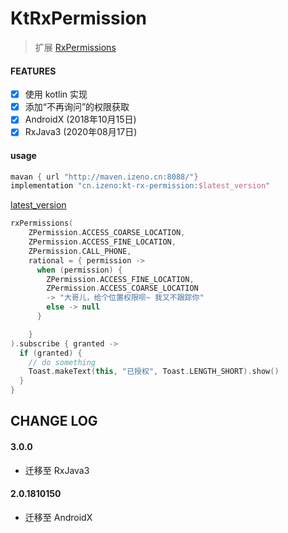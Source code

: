 # KtRxPermission
> 扩展 [RxPermissions](https://github.com/tbruyelle/RxPermissions)

#### FEATURES
- [x] 使用 kotlin 实现
- [x] 添加“不再询问”的权限获取
- [x] AndroidX (2018年10月15日)
- [x] RxJava3 (2020年08月17日)

#### usage

```groovy
mavan { url "http://maven.izeno.cn:8088/"}
implementation "cn.izeno:kt-rx-permission:$latest_version"
```
[latest_version](https://github.com/zenochan/KtRxPermission/releases)

```kotlin
rxPermissions(
    ZPermission.ACCESS_COARSE_LOCATION,
    ZPermission.ACCESS_FINE_LOCATION,
    ZPermission.CALL_PHONE,
    rational = { permission ->
      when (permission) {
        ZPermission.ACCESS_FINE_LOCATION,
        ZPermission.ACCESS_COARSE_LOCATION
        -> "大哥儿，给个位置权限呗~ 我又不跟踪你"
        else -> null
      }

    }
).subscribe { granted ->
  if (granted) {
    // do something
    Toast.makeText(this, "已授权", Toast.LENGTH_SHORT).show()
  }
}
```


## CHANGE LOG

#### 3.0.0
- 迁移至 RxJava3

#### 2.0.1810150
- 迁移至 AndroidX
